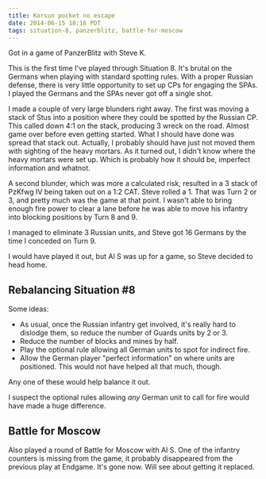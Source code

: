 ```yaml
---
title: Korsun pocket no escape
date: 2014-06-15 18:16 PDT
tags: situation-8, panzerblitz, battle-for-moscow
---
```


Got in a game of PanzerBlitz with Steve K.

This is the first time I've played through Situation 8. It's brutal on
the Germans when playing with standard spotting rules. With a proper
Russian defense, there is very little opportunity to set up CPs for
engaging the SPAs. I played the Germans and the SPAs never got off a
single shot.

I made a couple of very large blunders right away. The first was moving
a stack of Stus into a position where they could  be spotted by the
Russian CP. This called down 4:1 on the stack, producing 3 wreck on the
road. Almost game over before even getting started. What I should have
done was spread that stack out. Actually, I probably should have just
not moved them with sighting of the heavy mortars. As it turned out, I
didn't know where the heavy mortars were set up. Which is probably how
it should be, imperfect information and whatnot.

A second blunder, which was more a calculated risk, resulted in a 3
stack of PzKfwg IV being taken out on a 1:2 CAT. Steve rolled a 1.
That was Turn 2 or 3, and pretty much was the game at that point. I
wasn't able to bring enough fire power to clear a lane before he was
able to move his infantry into blocking positions by Turn 8 and 9.

I managed to eliminate 3 Russian units, and Steve got 16 Germans by the
time I conceded on Turn 9.

I would have played it out, but Al S was up for a game, so Steve decided
to head home.

## Rebalancing Situation #8

Some ideas:

* As usual, once the Russian infantry get involved, it's really hard to
  dislodge them, so reduce the number of Guards units by 2 or 3.
* Reduce the number of blocks and mines by half.
* Play the optional rule allowing all German units to spot for indirect
  fire.
* Allow the German player "perfect information" on where units are
  positioned. This would not have helped all that much, though.

Any one of these would help balance it out.



I suspect the optional rules allowing *any* German unit to call for fire
would have made a huge difference.

## Battle for Moscow

Also played a round of Battle for Moscow with Al S. One of the infantry
counters is missing from the game, it probably disappeared from the
previous play at Endgame. It's gone now. Will see about getting it
replaced.
